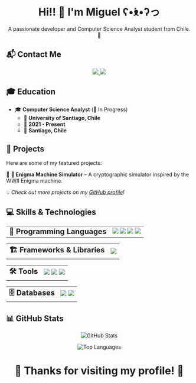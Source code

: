 <h1 align="center">Hi!! 👋 I'm Miguel ʕ•́ᴥ•̀ʔっ </h1>

<p align="center">
  A passionate developer and Computer Science Analyst student from Chile. 🚀  
</p>

## 📬 Contact Me  

<p align="center">
  <a href="https://www.linkedin.com/in/miguel-olivares-34953532a/">
    <img src="https://img.shields.io/badge/LinkedIn-0077B5?style=for-the-badge&logo=linkedin&logoColor=white">
  </a>
  <a href="mailto:migelito.olivaresmmiguel-olivares-34953532a/@gmail.com">
    <img src="https://img.shields.io/badge/Email-D14836?style=for-the-badge&logo=gmail&logoColor=white">
  </a>
</p>


## 🎓 Education  

- 🎓 **Computer Science Analyst** (📌 In Progress)
  - 🏫 **University of Santiago, Chile**
  - 📅 **2021 - Present**
  - 📍 **Santiago, Chile**

## 🚀 Projects  

Here are some of my featured projects:  

🔹 **🔐 Enigma Machine Simulator** – A cryptographic simulator inspired by the WWII Enigma machine.  

💡 *Check out more projects on my [GitHub profile](https://github.com/EsFiaRn0)!*  

## 💻 Skills & Technologies  

<table>
  <tr>
    <td><strong style="font-size: 20px;"> 🚀 Programming Languages</strong></td>
    <td align="right">
      <img src="https://img.shields.io/badge/Python-3776AB?style=for-the-badge&logo=python&logoColor=white"/>
      <img src="https://img.shields.io/badge/JavaScript-F7DF1E?style=for-the-badge&logo=javascript&logoColor=black"/>
      <img src="https://img.shields.io/badge/C-A8B9CC?style=for-the-badge&logo=c&logoColor=white"/>
      <img src="https://img.shields.io/badge/C++-00599C?style=for-the-badge&logo=cplusplus&logoColor=white"/>
    </td>
  </tr>
</table>

<table> 
  <tr>
    <td><strong style="font-size: 20px;"> 🏗️ Frameworks & Libraries</strong></td>
    <td align="right">
      <img src="https://img.shields.io/badge/Flask-000000?style=for-the-badge&logo=flask&logoColor=white"/>
    </td>
  </tr>
</table>

<table>
  <tr>
    <td><strong style="font-size: 20px;">🛠️ Tools</strong></td>
    <td align="right">
      <img src="https://img.shields.io/badge/Git-F05032?style=for-the-badge&logo=git&logoColor=white"/>
      <img src="https://img.shields.io/badge/GitHub-181717?style=for-the-badge&logo=github&logoColor=white"/>
      <img src="https://img.shields.io/badge/VS%20Code-007ACC?style=for-the-badge&logo=visual-studio-code&logoColor=white"/>
    </td>
  </tr>
</table>

<table>
  <tr>
    <td><strong style="font-size: 20px;">🗄️ Databases</strong></td>
    <td align="right">
      <img src="https://img.shields.io/badge/MySQL-4479A1?style=for-the-badge&logo=mysql&logoColor=white"/>
      <img src="https://img.shields.io/badge/SQLite-003B57?style=for-the-badge&logo=sqlite&logoColor=white"/>
    </td>
  </tr>
</table>


## 📊 GitHub Stats  

<p align="center">
  <img src="https://github-readme-stats.vercel.app/api?username=EsFiaRn0&show_icons=true&theme=cobalt" alt="GitHub Stats">
</p>

<p align="center">
  <img src="https://github-readme-stats.vercel.app/api/top-langs/?username=EsFiaRn0&layout=compact&theme=cobalt" alt="Top Languages">
</p>


<h1 align="center">🚀 Thanks for visiting my profile! 🚀 </h1>
